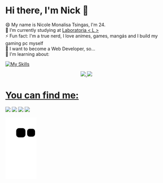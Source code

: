 
<h1> Hi there, I'm Nick 👋 </h1>

😄 My name is Nicole Monalisa Tsingas, I'm 24. <br>
🌱 I’m currently studying at <a href="https://www.laboratoria.la/br" target="_blank">Laboratoria < L ></a> <br> 
⚡ Fun fact: I'm a true nerd, I love animes, games, mangás and I build my gaming pc myself <br>
🚀 I want to become a Web Developer, so... <br>
🔭 I'm learning about: <br>

[![My Skills](https://skillicons.dev/icons?i=js,html,css,react,nodejs,git,vite,figma,firebase&perline=9)](https://skillicons.dev)

<div align="center">
<a href="https://github.com/nicoletsingas">
<img height="180em" src="https://github-readme-stats.vercel.app/api/top-langs/?username=nicoletsingas&layout=compact&langs_count=7&theme=dracula"/>
<img height="180em" src="https://github-readme-stats.vercel.app/api?username=nicoletsingas&show_icons=true&theme=dracula&include_all_commits=true&count_private=true"/>
</div>

<h1>You can find me:</h1>

<div> 
  <a href="https://www.instagram.com/heey_ruiva/" target="_blank"><img src="https://img.shields.io/badge/-Instagram-%23E4405F?style=for-the-badge&logo=instagram&logoColor=white" target="_blank"></a>
  <a href="https://www.linkedin.com/in/nicole-tsingas-2079b218b/" target="_blank"><img src="https://img.shields.io/badge/-LinkedIn-%230077B5?style=for-the-badge&logo=linkedin&logoColor=white" target="_blank"></a> 
  <a href="https://www.facebook.com/nicole.m.hyuga/" target="_blank"><img src="https://img.shields.io/badge/Facebook-1877F2?style=for-the-badge&logo=facebook&logoColor=white" target="_blank"></a> 
  <a href="mailto:nicolecass27@gmail.com"><img src="https://img.shields.io/badge/-Gmail-%23333?style=for-the-badge&logo=gmail&logoColor=white" target="_blank"></a>
 
  ![Snake animation](https://github.com/rafaballerini/rafaballerini/blob/output/github-contribution-grid-snake.svg)
</div>

